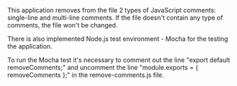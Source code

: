 This application removes from the file 2 types of JavaScript comments: single-line and multi-line comments. If the file doesn't contain any type of comments, the file won't be changed.

There is also implemented Node.js test environment - Mocha for the testing the application.

To run the Mocha test it's necessary to comment out the line "export default removeComments;" and uncomment the line "module.exports = { removeComments };" in the remove-comments.js file.